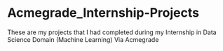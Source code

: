 # Acmegrade_Internship-Projects
These are my projects that I had completed during my Internship in Data Science Domain (Machine Learning) Via Acmegrade
